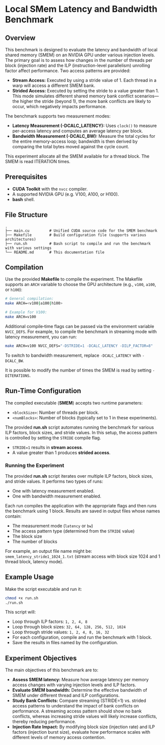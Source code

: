 # Local SMem Latency and Bandwidth Benchmark

## Overview

This benchmark is designed to evaluate the latency and bandwidth of local shared memory (SMEM) on an NVIDIA GPU under various injection levels. The primary goal is to assess how changes in the number of threads per block (injection rate) and the ILP (instruction-level parallelism) unrolling factor affect performance. Two access patterns are provided:

- **Stream Access:** Executed by using a stride value of 1. Each thread in a warp will access a different SMEM bank.
- **Strided Access:** Executed by setting the stride to a value greater than 1. This mode simulates different shared memory bank conflict scenarios—the higher the stride (beyond 1), the more bank conflicts are likely to occur, which negatively impacts performance.

The benchmark supports two measurement modes:

- **Latency Measurement (-DCALC_LATENCY):** Uses `clock()` to measure per-access latency and computes an average latency per block.
- **Bandwidth Measurement (-DCALC_BW):** Measure the total cycles for the entire memory-access loop; bandwidth is then derived by comparing the total bytes moved against the cycle count.

This experiment allocate all the SMEM available for a thread block. The SMEM is read ITERATION times.

## Prerequisites

- **CUDA Toolkit** with the `nvcc` compiler.
- A supported NVIDIA GPU (e.g. V100, A100, or H100).
- **bash** shell.

## File Structure

```
.
├── main.cu         # Unified CUDA source code for the SMEM benchmark
├── Makefile        # Build configuration file (supports various architectures)
├── run.sh          # Bash script to compile and run the benchmark with various settings
└── README.md       # This documentation file
```

## Compilation

Use the provided **Makefile** to compile the experiment. The Makefile supports an `ARCH` variable to choose the GPU architecture (e.g., `v100`, `a100`, or `h100`):

```bash
# General compilation:
make ARCH=<v100|a100|h100>

# Example for V100:
make ARCH=v100
```

Additional compile‑time flags can be passed via the environment variable `NVCC_DEFS`. For example, to compile the benchmark in streaming mode with latency measurement, you can run:
```bash
make ARCH=v100 NVCC_DEFS="-DSTRIDE=1 -DCALC_LATENCY -DILP_FACTOR=8"
```
To switch to bandwidth measurement, replace `-DCALC_LATENCY` with `-DCALC_BW`.

It is possible to modify the number of times the SMEM is read by setting `-DITERATIONS`.

## Run-Time Configuration

The compiled executable (**SMEM**) accepts two runtime parameters:
- `<blockSize>`: Number of threads per block.
- `<numBlocks>`: Number of blocks (typically set to 1 in these experiments).

The provided **run.sh** script automates running the benchmark for various ILP factors, block sizes, and stride values. In this setup, the access pattern is controlled by setting the `STRIDE` compile flag.  
- `STRIDE=1` results in **stream access**.
- A value greater than 1 produces **strided access**.

### Running the Experiment

The provided **run.sh** script iterates over multiple ILP factors, block sizes, and stride values. It performs two types of runs:
- One with latency measurement enabled.
- One with bandwidth measurement enabled.

Each run compiles the application with the appropriate flags and then runs the benchmark using 1 block. Results are saved in output files whose names contain:
- The measurement mode (`latency` or `bw`)
- The access pattern type (determined from the `STRIDE` value)
- The block size  
- The number of blocks

For example, an output file name might be:  
`smem_latency_stride1_1024_1.txt` (stream access with block size 1024 and 1 thread block, latency mode).

## Example Usage

Make the script executable and run it:
```bash
chmod +x run.sh
./run.sh
```
This script will:
- Loop through ILP factors: `1, 2, 4, 8`
- Loop through block sizes: `32, 64, 128, 256, 512, 1024`
- Loop through stride values: `1, 2, 4, 8, 16, 32`
- For each configuration, compile and run the benchmark with 1 block.
- Save the results in files named by the configuration.

## Experiment Objectives

The main objectives of this benchmark are to:
- **Assess SMEM latency:** Measure how average latency per memory access changes with varying injection levels and ILP factors.
- **Evaluate SMEM bandwidth:** Determine the effective bandwidth of SMEM under different thread and ILP configurations.
- **Study Bank Conflicts:** Compare streaming (STRIDE=1) vs. strided access patterns to understand the impact of bank conflicts on performance. A streaming access pattern should show no bank conflicts, whereas increasing stride values will likely increase conflicts, thereby reducing performance.
- **Injection Rate Impact:** By modifying block size (injection rate) and ILP factors (injection burst size), evaluate how performance scales with different levels of memory access contention.
